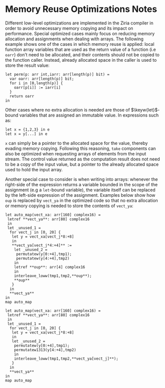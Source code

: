 # Memory Reuse Optimizations Notes

Different low-level optimizations are implemented in the Ziria compiler in order to avoid unnecessary memory copying and its impact on performance. Special optimized cases mainly focus on reducing memory allocation and assignments when dealing with arrays. The following example shows one of the cases in which memory reuse is applied: local function array variables that are used as the return value of a function (i.e `oarr`) don't need to be allocated, and their contents should not be copied to the function caller. Instead, already allocated space in the caller is used to store the result value:

```
let perm(p: arr int,iarr: arr[length(p)] bit) =
  var oarr: arr[length(p)] bit;
  for i in [0,length(p)] {
    oarr[p[i]] := iarr[i]
  }
  return oarr
in
```

Other cases where no extra allocation is needed are those of $\keyw{let}$-bound variables that are assigned an immutable value. In expressions such as: 

```
let x = {1,2,3} in e
let x = y[...] in e
```

`x` can simply be a pointer to the allocated space for 
the value, thereby evading memory copying. 
Following this reasoning, `take` components can also be optimized when requesting arrays of elements from the input stream. The control value returned as the computation result does not need to be a copy of the input value, but a pointer to the already allocated space used to hold the input array.

Another special case to consider is when writing into arrays: whenever the right-side of the expression returns a variable bounded in the scope of the assignment (e.g a `let`-bound variable), the variable itself can be replaced by the left-side expression of the assignment. 
Examples below show how `oup` is replaced by `vect_ya` in the optimized code so that no extra allocation or memory copying is needed to store the contents of `vect_ya`:

```
let auto_map(vect_xa: arr[160] complex16) =
 letref **vect_ya**: arr[80] complex16
 in
 let _unused_1 = 
  for vect_j in [0, 20] {
   let y = vect_xa[vect_j*8:+8]
   in
   **vect_ya[vect_j*4:+4]** := 
    let _unused_2 = 
     permutatew(y[0:+4],tmp1);
     permutatew(y[4:+4],tmp2)                          
    in
    letref **oup**: arr[4] complex16
    in
    interleave_loww(tmp1,tmp2,**oup**);
    **oup** 
   }
  in
  **vect_ya**
in
map auto_map
```
```
let auto_map(vect_xa: arr[160] complex16) =
 letref **vect_ya**: arr[80] complex16
 in
 let _unused_1 = 
  for vect_j in [0, 20] {
   let y = vect_xa[vect_j*8:+8]
   in
   let _unused_2 = 
    permutatew(y[0:+4],tmp1);
    permutatew1313(y[4:+4],tmp2)
    in
    interleave_loww(tmp1,tmp2,**vect_ya[vect_j]**);
   }
  in
  **vect_ya**
in
map auto_map
```
